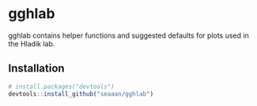# gghlab

gghlab contains helper functions and suggested defaults for plots used in the Hladik lab. 

## Installation
```R
# install.packages("devtools")
devtools::install_github("seaaan/gghlab")
```

